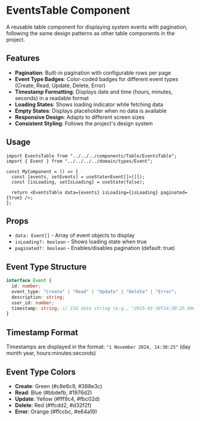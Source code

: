 # EventsTable Component

A reusable table component for displaying system events with pagination, following the same design patterns as other table components in the project.

## Features

- **Pagination**: Built-in pagination with configurable rows per page
- **Event Type Badges**: Color-coded badges for different event types (Create, Read, Update, Delete, Error)
- **Timestamp Formatting**: Displays date and time (hours, minutes, seconds) in a readable format
- **Loading States**: Shows loading indicator while fetching data
- **Empty States**: Displays placeholder when no data is available
- **Responsive Design**: Adapts to different screen sizes
- **Consistent Styling**: Follows the project's design system

## Usage

```tsx
import EventsTable from "../../../components/Table/EventsTable";
import { Event } from "../../../../domain/types/Event";

const MyComponent = () => {
  const [events, setEvents] = useState<Event[]>([]);
  const [isLoading, setIsLoading] = useState(false);

  return <EventsTable data={events} isLoading={isLoading} paginated={true} />;
};
```

## Props

- `data: Event[]` - Array of event objects to display
- `isLoading?: boolean` - Shows loading state when true
- `paginated?: boolean` - Enables/disables pagination (default: true)

## Event Type Structure

```typescript
interface Event {
  id: number;
  event_type: "Create" | "Read" | "Update" | "Delete" | "Error";
  description: string;
  user_id: number;
  timestamp: string; // ISO date string (e.g., "2025-01-30T14:30:25.000Z")
}
```

## Timestamp Format

Timestamps are displayed in the format: `"1 November 2024, 14:30:25"` (day month year, hours:minutes:seconds)

## Event Type Colors

- **Create**: Green (#c8e6c9, #388e3c)
- **Read**: Blue (#bbdefb, #1976d2)
- **Update**: Yellow (#fff9c4, #fbc02d)
- **Delete**: Red (#ffcdd2, #d32f2f)
- **Error**: Orange (#ffccbc, #e64a19)
